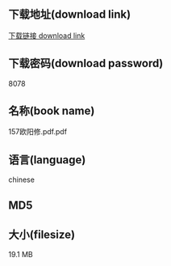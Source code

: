 ## 下载地址(download link)
[下载链接 download link](https://voluble-croquembouche-d321dc.netlify.app/?s=157%E6%AC%A7%E9%98%B3%E4%BF%AE.pdf)

## 下载密码(download password)
8078

## 名称(book name)
157欧阳修.pdf.pdf

## 语言(language)
chinese

## MD5


## 大小(filesize)
19.1 MB
